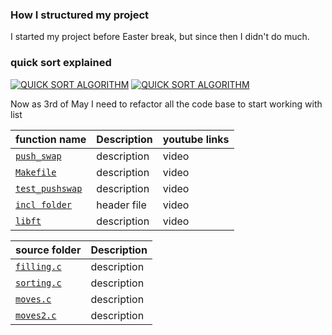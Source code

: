  ### How I structured my project
 
 I started my project before Easter break, but since then I  didn't do much. 

### quick sort explained


<!-- BEGIN YOUTUBE-CARDS -->

[![QUICK SORT ALGORITHM](https://ytcards.demolab.com/?id=7h1s2SojIRw&ab_channel=AbdulBari)](https://youtu.be/7h1s2SojIRw) 
[![QUICK SORT ALGORITHM](https://ytcards.demolab.com/?id=-qOVVRIZzao&ab_channel=AbdulBari)](https://youtu.be/-qOVVRIZzao) 

<!-- END YOUTUBE-CARDS -->



Now as 3rd of May I need to refactor all the code base to start working with list
 
 
| function name | Description | youtube links |
 | ----------------------------- | ------------------------------------------------- | ------------------------------------------------------- |
   | [`push_swap`](https://github.com/alessiotucci/push_swap42/blob/master/push_swap.c) | description | video|
 | [`Makefile`]() | description | video|
 | [`test_pushswap`]() | description | video|
  | [`incl folder`](https://github.com/alessiotucci/push_swap42/blob/master/incl/push_swap.h) | header file | video| 
  | [`libft`]() | description | video|


| source folder| Description |
 | ----------------------------- | ------------------------------------------------- | 
   | [`filling.c`](https://github.com/alessiotucci/push_swap42/blob/master/push_swap.c) | description |
   | [`sorting.c`](https://github.com/alessiotucci/push_swap42/blob/master/push_swap.c) | description |
   | [`moves.c`](https://github.com/alessiotucci/push_swap42/blob/master/push_swap.c) | description |
   | [`moves2.c`](https://github.com/alessiotucci/push_swap42/blob/master/push_swap.c) | description |
        
